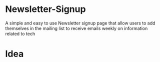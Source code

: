 # Newsletter-Signup
A simple and easy to use Newsletter signup page that allow users to add themselves in the mailing list to receive emails weekly on information related to tech 

<h1>Idea</h1>

